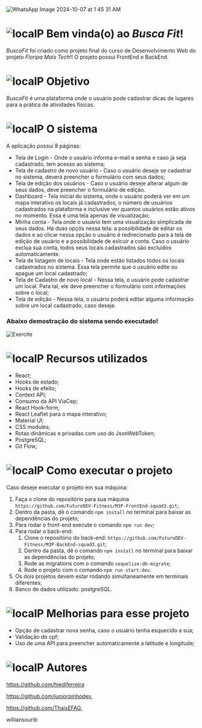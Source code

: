 ﻿
![WhatsApp Image 2024-10-07 at 1 45 31 AM](https://github.com/user-attachments/assets/c11ab800-2d05-4780-9834-13deff941a73)

# ![localP](https://github.com/hiediferreira/Exercite/assets/150954299/bdd10282-bb44-4da8-a800-f38c3a66f4e3) Bem vinda(o) ao *Busca Fit*! 

*BuscaFit* foi criado como projeto final do curso de Desenvolvimento Web do projeto *Floripa Mais Tech*!! O projeto possui FrontEnd e BackEnd.

# ![localP](https://github.com/hiediferreira/Exercite/assets/150954299/bdd10282-bb44-4da8-a800-f38c3a66f4e3) Objetivo
*BuscaFit* é uma plataforma onde o usuário pode cadastrar dicas de lugares para a prática de atividades físicas.

# ![localP](https://github.com/hiediferreira/Exercite/assets/150954299/bdd10282-bb44-4da8-a800-f38c3a66f4e3) O sistema

A aplicação possui 8 páginas:
* Tela de Login - Onde o usuário informa e-mail e senha e caso já seja cadastrado, tem acesso ao sistema;
* Tela de cadastro de novo usuário - Caso o usuário deseje se cadastrar no sistema, deverá preencher o formulário com seus dados;
* Tela de edição dos usuários - Caso o usuário deseje alterar algum de seus dados, deve preencher o formulário de edição.
* Dashboard - Tela inicial do sistema, onde o usuário poderá ver em um mapa interativo os locais já cadastrados, o número de usuários cadastrados na plataforma e inclusive ver quantos usuários estão ativos no momento. Essa é uma tela apenas de visualização;
* Minha conta - Tela onde o usuário tem uma visualização simplicada de seus dados. Há duas opçõs nessa tela: a possibilidade de editar os dados e ao clicar nessa opção o usuário é redirecionado para a tela de edição de usuário e a possibilidade de exlcuir a conta. Caso o usuário exclua sua conta, todos seus locais cadastrados são excluídos automaticamente.
* Tela de listagem de locais - Tela onde estão listados todos os locais cadastrados no sistema. Essa tela permite que o usuário edite ou apague um local cadastrado;
* Tela de Cadastro de novo local - Nessa tela, o usuário pode cadastrar um local. Para tal, ele deve preencher o formulário com informações sobre o local;
* Tela de edição - Nessa tela, o usuário poderá editar alguma informação sobre um local cadastrado, caso deseje.
  
### Abaixo demostração do sistema sendo executado!


![Exercite](https://github.com/hiediferreira/Exercite/assets/150954299/20aa01eb-70e2-4b74-9fca-eed9901c2cfe)

# ![localP](https://github.com/hiediferreira/Exercite/assets/150954299/bdd10282-bb44-4da8-a800-f38c3a66f4e3) Recursos utilizados
* React;
* Hooks de estado;
* Hooks de efeito;
* Context API;
* Consumo da API ViaCep;
* React Hook-form;
* React Leaflet para o mapa interativo;
* Material UI;
* CSS modules;
* Rotas dinâmicas e privadas com uso do JsonWebToken;
* PostgreSQL;
* Git Flow;

# ![localP](https://github.com/hiediferreira/Exercite/assets/150954299/bdd10282-bb44-4da8-a800-f38c3a66f4e3) Como executar o projeto
Caso deseje executar o projeto em sua máquina:
1. Faça o clone do repositório para sua máquina `https://github.com/FuturoDEV-Fitness/M3P-FrontEnd-squad3.git`;
2. Dentro da pasta, dê o comando `npm install` no terminal para baixar as dependências do projeto;
3. Para rodar o front-end execute o comando `npm run dev`;
4. Para rodar o back-end:
   1. Clone o repositório do back-end: `https://github.com/FuturoDEV-Fitness/M3P-BackEnd-squad3.git`;
   2. Dentro da pasta, dê o comando `npm install` no terminal para baixar as dependências do projeto;
   3. Rode as migrations com o comando `sequelize:db-migrate`;
   4. Rode o projeto com o comando `npm run start:dev`.
5. Os dois projetos devem estar rodando simultaneamente em terminais diferentes;
6. Banco de dados utilizado: postgreSQL.

# ![localP](https://github.com/hiediferreira/Exercite/assets/150954299/bdd10282-bb44-4da8-a800-f38c3a66f4e3) Melhorias para esse projeto
* Opção de cadastrar nova senha, caso o usuário tenha esquecido a sua;
* Validação do cpf;
* Uso de uma API para preencher automaticamente a latitude e longitude;

# ![localP](https://github.com/hiediferreira/Exercite/assets/150954299/bdd10282-bb44-4da8-a800-f38c3a66f4e3) Autores
https://github.com/hiediferreira 

https://github.com/juniorpinhodev, 

https://github.com/ThaisEFAG, 

williansourib
  

